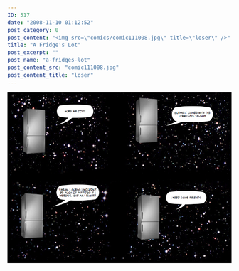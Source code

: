 ```yaml
---
ID: 517
date: "2008-11-10 01:12:52"
post_category: 0
post_content: "<img src=\"comics/comic111008.jpg\" title=\"loser\" />"
title: "A Fridge's Lot"
post_excerpt: ""
post_name: "a-fridges-lot"
post_content_src: "comic111008.jpg"
post_content_title: "loser"
---
```



[![loser](/comics-hi-res/comic111008.jpg)](/comics-hi-res/comic111008.jpg)
